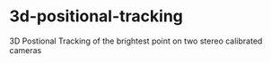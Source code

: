 # 3d-positional-tracking
3D Postional Tracking of the brightest point on two stereo calibrated cameras
